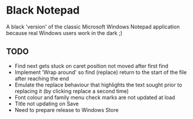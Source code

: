 # Black Notepad

A black 'version' of the classic Microsoft Windows Notepad application because real Windows users work in the dark ;)

## TODO ##

* Find next gets stuck on caret position not moved after first find
* Implement 'Wrap around' so find (replace) return to the start of the file after reaching the end
* Emulate the replace behaviour that highlights the text sought prior to replacing it (by clicking replace a second time)
* Font colour and family menu check marks are not updated at load
* Title not updating on Save
* Need to prepare release to Windows Store

